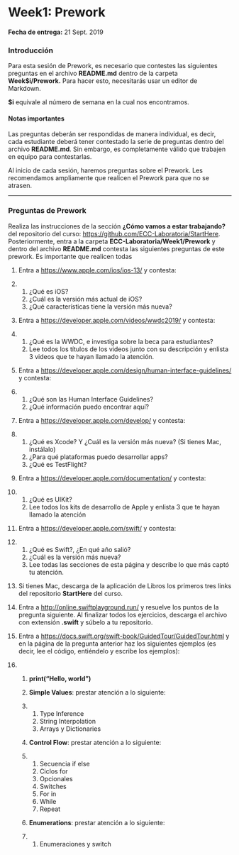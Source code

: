 # Week1: Prework

**Fecha de entrega:** 21 Sept. 2019 

### Introducción 

Para esta sesión de Prework, es necesario que contestes las siguientes preguntas en el archivo **README.md** dentro de la carpeta **Week$i/Prework.** Para hacer esto, necesitarás usar un editor de Markdown. 

**$i** equivale al número de semana en la cual nos encontramos. 

#### **Notas importantes** 

Las preguntas deberán ser respondidas de manera individual, es decir, cada estudiante deberá tener contestado la serie de preguntas dentro del  archivo **README.md**. Sin embargo, es completamente válido que trabajen en equipo para contestarlas. 

Al inicio de cada sesión, haremos preguntas sobre el Prework. Les recomendamos ampliamente que realicen el Prework para que no se atrasen. 

---

### Preguntas de Prework 

Realiza las instrucciones de la sección **¿Cómo vamos a estar trabajando?** del repositorio del curso: https://github.com/ECC-Laboratoria/StartHere. Posteriormente, entra a la carpeta **ECC-Laboratoria/Week1/Prework** y dentro del archivo **README.md** contesta las siguientes preguntas de este prework. Es importante que realicen todas 



1. Entra a https://www.apple.com/ios/ios-13/ y contesta:

2. 1. ¿Qué es iOS?
   2. ¿Cuál es la versión más actual de iOS?
   3. ¿Qué características tiene la versión más nueva?

3. Entra a https://developer.apple.com/videos/wwdc2019/ y contesta: 

4. 1. ¿Qué es la WWDC, e investiga sobre la beca para estudiantes?
   2. Lee todos los títulos de los videos junto con su descripción y enlista 3 videos que te hayan llamado la atención. 

5. Entra a https://developer.apple.com/design/human-interface-guidelines/ y contesta: 

6. 1. ¿Qué son las Human Interface Guidelines?
   2. ¿Qué información puedo encontrar aquí?

7. Entra a https://developer.apple.com/develop/ y contesta: 

8. 1. ¿Qué es Xcode? Y ¿Cuál es la versión más nueva? (Si tienes Mac, instálalo) 
   2. ¿Para qué plataformas puedo desarrollar apps?
   3. ¿Qué es TestFlight?

9. Entra a https://developer.apple.com/documentation/ y contesta: 

10. 1. ¿Qué es UIKit?
    2. Lee todos los kits de desarrollo de Apple y enlista 3 que te hayan llamado la atención

11. Entra a https://developer.apple.com/swift/ y contesta: 

12. 1. ¿Qué es Swift?, ¿En qué año salió?
    2. ¿Cuál es la versión más nueva?
    3. Lee todas las secciones de esta página y describe lo que más captó tu atención. 

13. Si tienes Mac, descarga de la aplicación de Libros los primeros tres links del repositorio **StartHere** del curso. 

14. Entra a http://online.swiftplayground.run/ y resuelve los puntos de la pregunta siguiente. Al finalizar todos los ejercicios, descarga el archivo con extensión **.swift** y súbelo a tu repositorio.

15. Entra a https://docs.swift.org/swift-book/GuidedTour/GuidedTour.html y en la página de la pregunta anterior haz los siguientes ejemplos (es decir, lee el código, entiéndelo y escribe los ejemplos): 

16. 1. **print(“Hello, world”)** 

    2. **Simple Values**: prestar atención a lo siguiente: 

    3. 1. Type Inference 
       2. String Interpolation
       3. Arrays y Dictionaries 

    4. **Control Flow**: prestar atención a lo siguiente:

    5. 1. Secuencia if else 
       2. Ciclos for 
       3. Opcionales 
       4. Switches 
       5. For in 
       6. While 
       7. Repeat

    6. **Enumerations**: prestar atención a lo siguiente:

    7. 1. Enumeraciones y switch 

